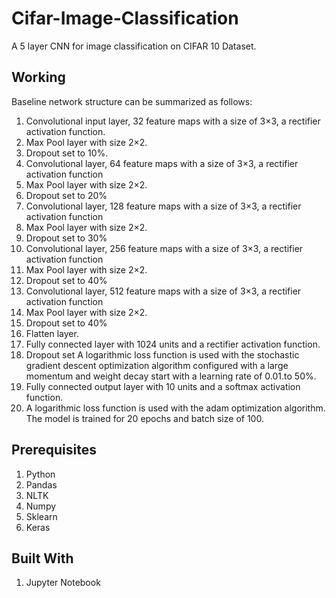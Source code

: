 # Cifar-Image-Classification
A 5 layer CNN for image classification on CIFAR 10 Dataset.

## Working
Baseline network structure can be summarized as follows:
1. Convolutional input layer, 32 feature maps with a size of 3×3, a rectifier activation function.
2. Max Pool layer with size 2×2.
3. Dropout set to 10%.
4. Convolutional layer, 64 feature maps with a size of 3×3, a rectifier activation function 
5. Max Pool layer with size 2×2.
6. Dropout set to 20%
7. Convolutional layer, 128 feature maps with a size of 3×3, a rectifier activation function 
8. Max Pool layer with size 2×2.
9. Dropout set to 30%
10. Convolutional layer, 256 feature maps with a size of 3×3, a rectifier activation function 
11. Max Pool layer with size 2×2.
12. Dropout set to 40%
13. Convolutional layer, 512 feature maps with a size of 3×3, a rectifier activation function 
14. Max Pool layer with size 2×2.
15. Dropout set to 40%
16. Flatten layer.
17. Fully connected layer with 1024 units and a rectifier activation function.
18. Dropout set A logarithmic loss function is used with the stochastic gradient descent optimization algorithm configured with a large       momentum and weight decay start with a learning rate of 0.01.to 50%.
19. Fully connected output layer with 10 units and a softmax activation function.
20. A logarithmic loss function is used with the adam optimization algorithm. The model is trained for 20 epochs and batch size of 100. 

## Prerequisites
1. Python
2. Pandas
3. NLTK
4. Numpy
5. Sklearn 
6. Keras

## Built With
1. Jupyter Notebook
